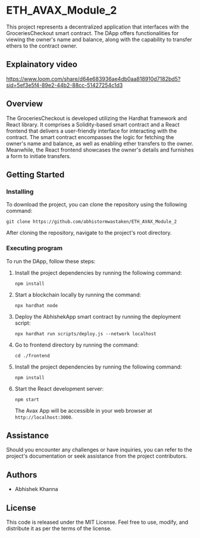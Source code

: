 # ETH_AVAX_Module_2
This project represents a decentralized application that interfaces with the GroceriesCheckout smart contract. The DApp offers functionalities for viewing the owner's name and balance, along with the capability to transfer ethers to the contract owner.

## Explainatory video

https://www.loom.com/share/d64e683936ae4db0aa818910d7182bd5?sid=5ef3e5f4-89e2-44b2-88cc-51427254c1d3

## Overview

The GroceriesCheckout is developed utilizing the Hardhat framework and React library. It comprises a Solidity-based smart contract and a React frontend that delivers a user-friendly interface for interacting with the contract. The smart contract encompasses the logic for fetching the owner's name and balance, as well as enabling ether transfers to the owner. Meanwhile, the React frontend showcases the owner's details and furnishes a form to initiate transfers.

## Getting Started

### Installing

To download the project, you can clone the repository using the following command:

```
git clone https://github.com/abhistormwastaken/ETH_AVAX_Module_2
```

After cloning the repository, navigate to the project's root directory.

### Executing program

To run the DApp, follow these steps:

1. Install the project dependencies by running the following command:

   ```
   npm install
   ```
2. Start a blockchain locally by running the command: 
   ```
   npx hardhat node
   ```

3. Deploy the AbhishekApp smart contract by running the deployment script:

   ```
   npx hardhat run scripts/deploy.js --network localhost
   ```
4. Go to frontend directory by running the command:

   ```
   cd ./frontend
   ```
5. Install the project dependencies by running the following command:

   ```
   npm install
   ```
6. Start the React development server:

   ```
   npm start
   ```

   The Avax App will be accessible in your web browser at `http://localhost:3000`.

   

## Assistance

Should you encounter any challenges or have inquiries, you can refer to the project's documentation or seek assistance from the project contributors.

## Authors

- Abhishek Khanna

## License

This code is released under the MIT License. Feel free to use, modify, and distribute it as per the terms of the license.
